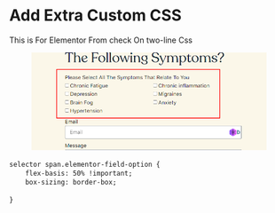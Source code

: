# Add Extra Custom CSS

This is For Elementor From check On two-line Css

<figure><img src=".gitbook/assets/image.png" alt=""><figcaption></figcaption></figure>

```
selector span.elementor-field-option {
    flex-basis: 50% !important;
    box-sizing: border-box;

}
```
